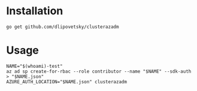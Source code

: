 # Installation

```shell
go get github.com/dlipovetsky/clusterazadm
```

# Usage

```shell
NAME="$(whoami)-test"
az ad sp create-for-rbac --role contributor --name "$NAME" --sdk-auth > "$NAME.json"
AZURE_AUTH_LOCATION="$NAME.json" clusterazadm
```
